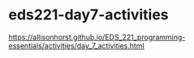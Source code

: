 # eds221-day7-activities

https://allisonhorst.github.io/EDS_221_programming-essentials/activities/day_7_activities.html
